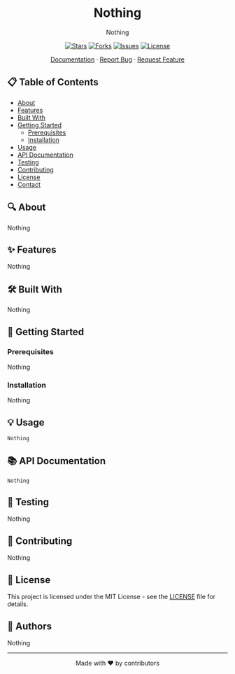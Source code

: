 <div align="center">

# Nothing

Nothing

[![Stars](https://img.shields.io/github/stars/Nothing?style=flat-square)](https://github.com/Nothing/stargazers)
[![Forks](https://img.shields.io/github/forks/Nothing?style=flat-square)](https://github.com/Nothing/network/members)
[![Issues](https://img.shields.io/github/issues/Nothing?style=flat-square)](https://github.com/Nothing/issues)
[![License](https://img.shields.io/github/license/Nothing?style=flat-square)](https://github.com/Nothing/blob/main/LICENSE)

[Documentation](#Nothing) · [Report Bug](https://github.com/Nothing/issues) · [Request Feature](https://github.com/Nothing/issues)

</div>

## 📋 Table of Contents
- [About](#about)
- [Features](#features)
- [Built With](#built-with)
- [Getting Started](#getting-started)
  - [Prerequisites](#prerequisites)
  - [Installation](#installation)
- [Usage](#usage)
- [API Documentation](#api-documentation)
- [Testing](#testing)
- [Contributing](#contributing)
- [License](#license)
- [Contact](#contact)

## 🔍 About
Nothing

## ✨ Features
Nothing

## 🛠️ Built With
Nothing

## 🚀 Getting Started

### Prerequisites
Nothing

### Installation
Nothing

## 💡 Usage
```bash
Nothing
```

## 📚 API Documentation
```
Nothing
```

## 🧪 Testing
Nothing

## 🤝 Contributing
Nothing

## 📝 License
This project is licensed under the MIT License - see the [LICENSE](LICENSE) file for details.

## 👥 Authors
Nothing

---
<div align="center">
Made with ❤️ by contributors
</div>